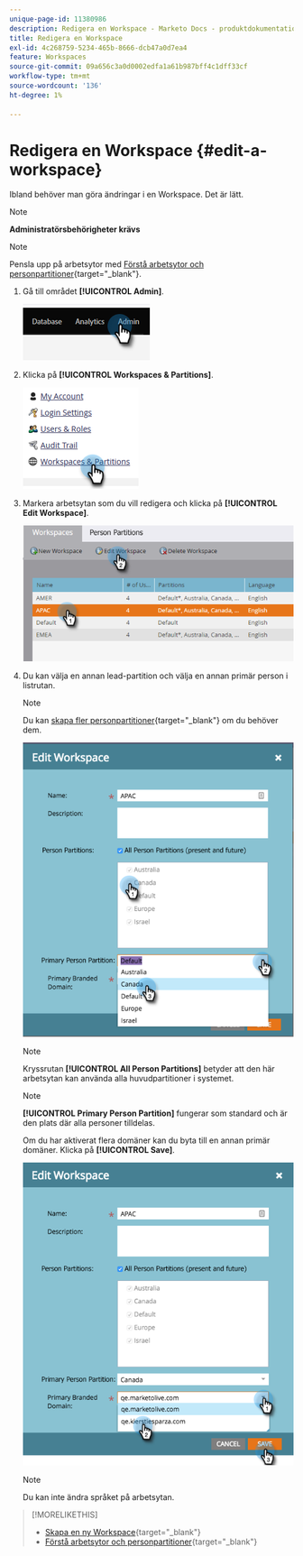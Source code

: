 ```yaml
---
unique-page-id: 11380986
description: Redigera en Workspace - Marketo Docs - produktdokumentation
title: Redigera en Workspace
exl-id: 4c268759-5234-465b-8666-dcb47a0d7ea4
feature: Workspaces
source-git-commit: 09a656c3a0d0002edfa1a61b987bff4c1dff33cf
workflow-type: tm+mt
source-wordcount: '136'
ht-degree: 1%

---
```


# Redigera en Workspace {#edit-a-workspace}

Ibland behöver man göra ändringar i en Workspace. Det är lätt.

>[!NOTE]
>
>**Administratörsbehörigheter krävs**

>[!NOTE]
>
>Pensla upp på arbetsytor med [Förstå arbetsytor och personpartitioner](/help/marketo/product-docs/administration/workspaces-and-person-partitions/understanding-workspaces-and-person-partitions.md){target="_blank"}.

1. Gå till området **[!UICONTROL Admin]**.

   ![](assets/edit-a-workspace-1.png)

1. Klicka på **[!UICONTROL Workspaces & Partitions]**.

   ![](assets/edit-a-workspace-2.png)

1. Markera arbetsytan som du vill redigera och klicka på **[!UICONTROL Edit Workspace]**.

   ![](assets/edit-a-workspace-3.png)

1. Du kan välja en annan lead-partition och välja en annan primär person i listrutan.

   >[!NOTE]
   >
   >Du kan [skapa fler personpartitioner](/help/marketo/product-docs/administration/workspaces-and-person-partitions/create-a-person-partition.md){target="_blank"} om du behöver dem.

   ![](assets/edit-a-workspace-4.png)

   >[!NOTE]
   >
   >Kryssrutan **[!UICONTROL All Person Partitions]** betyder att den här arbetsytan kan använda alla huvudpartitioner i systemet.

   >[!NOTE]
   >
   >**[!UICONTROL Primary Person Partition]** fungerar som standard och är den plats där alla personer tilldelas.

   Om du har aktiverat flera domäner kan du byta till en annan primär domäner. Klicka på **[!UICONTROL Save]**.

   ![](assets/edit-a-workspace-5.png)

   >[!NOTE]
   >
   >Du kan inte ändra språket på arbetsytan.

>[!MORELIKETHIS]
>
>* [Skapa en ny Workspace](/help/marketo/product-docs/administration/workspaces-and-person-partitions/create-a-new-workspace.md){target="_blank"}
>* [Förstå arbetsytor och personpartitioner](/help/marketo/product-docs/administration/workspaces-and-person-partitions/understanding-workspaces-and-person-partitions.md){target="_blank"}
